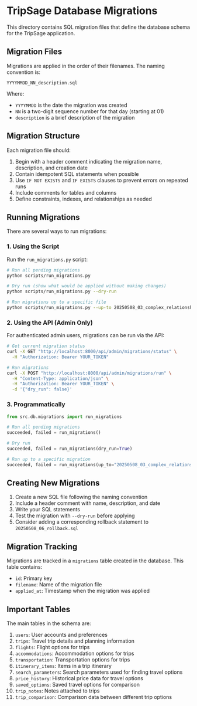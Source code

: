 # TripSage Database Migrations

This directory contains SQL migration files that define the database schema for the TripSage application.

## Migration Files

Migrations are applied in the order of their filenames. The naming convention is:

```plaintext
YYYYMMDD_NN_description.sql
```

Where:

- `YYYYMMDD` is the date the migration was created
- `NN` is a two-digit sequence number for that day (starting at 01)
- `description` is a brief description of the migration

## Migration Structure

Each migration file should:

1. Begin with a header comment indicating the migration name, description, and creation date
2. Contain idempotent SQL statements when possible
3. Use `IF NOT EXISTS` and `IF EXISTS` clauses to prevent errors on repeated runs
4. Include comments for tables and columns
5. Define constraints, indexes, and relationships as needed

## Running Migrations

There are several ways to run migrations:

### 1. Using the Script

Run the `run_migrations.py` script:

```bash
# Run all pending migrations
python scripts/run_migrations.py

# Dry run (show what would be applied without making changes)
python scripts/run_migrations.py --dry-run

# Run migrations up to a specific file
python scripts/run_migrations.py --up-to 20250508_03_complex_relationship_tables.sql
```

### 2. Using the API (Admin Only)

For authenticated admin users, migrations can be run via the API:

```bash
# Get current migration status
curl -X GET "http://localhost:8000/api/admin/migrations/status" \
  -H "Authorization: Bearer YOUR_TOKEN"

# Run migrations
curl -X POST "http://localhost:8000/api/admin/migrations/run" \
  -H "Content-Type: application/json" \
  -H "Authorization: Bearer YOUR_TOKEN" \
  -d '{"dry_run": false}'
```

### 3. Programmatically

```python
from src.db.migrations import run_migrations

# Run all pending migrations
succeeded, failed = run_migrations()

# Dry run
succeeded, failed = run_migrations(dry_run=True)

# Run up to a specific migration
succeeded, failed = run_migrations(up_to="20250508_03_complex_relationship_tables.sql")
```

## Creating New Migrations

1. Create a new SQL file following the naming convention
2. Include a header comment with name, description, and date
3. Write your SQL statements
4. Test the migration with `--dry-run` before applying
5. Consider adding a corresponding rollback statement to `20250508_06_rollback.sql`

## Migration Tracking

Migrations are tracked in a `migrations` table created in the database. This table contains:

- `id`: Primary key
- `filename`: Name of the migration file
- `applied_at`: Timestamp when the migration was applied

## Important Tables

The main tables in the schema are:

1. `users`: User accounts and preferences
2. `trips`: Travel trip details and planning information
3. `flights`: Flight options for trips
4. `accommodations`: Accommodation options for trips
5. `transportation`: Transportation options for trips
6. `itinerary_items`: Items in a trip itinerary
7. `search_parameters`: Search parameters used for finding travel options
8. `price_history`: Historical price data for travel options
9. `saved_options`: Saved travel options for comparison
10. `trip_notes`: Notes attached to trips
11. `trip_comparison`: Comparison data between different trip options
